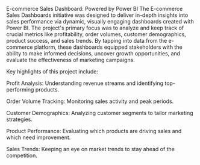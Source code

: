 E-commerce Sales Dashboard: Powered by Power BI
The E-commerce Sales Dashboards initiative was designed to deliver in-depth insights into sales performance via dynamic, visually engaging dashboards created with Power BI. The project's primary focus was to analyze and keep track of crucial metrics like profitability, order volumes, customer demographics, product success, and sales trends. By tapping into data from the e-commerce platform, these dashboards equipped stakeholders with the ability to make informed decisions, uncover growth opportunities, and evaluate the effectiveness of marketing campaigns.


Key highlights of this project include:

Profit Analysis: Understanding revenue streams and identifying top-performing products.

Order Volume Tracking: Monitoring sales activity and peak periods.

Customer Demographics: Analyzing customer segments to tailor marketing strategies.

Product Performance: Evaluating which products are driving sales and which need improvement.

Sales Trends: Keeping an eye on market trends to stay ahead of the competition.
